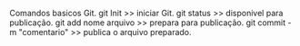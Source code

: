 Comandos basicos Git.
git Init >> iniciar  Git.
git status >> disponivel para publicação.
git add  nome  arquivo >> prepara para publicação.
git commit -m "comentario" >> publica o arquivo preparado.
